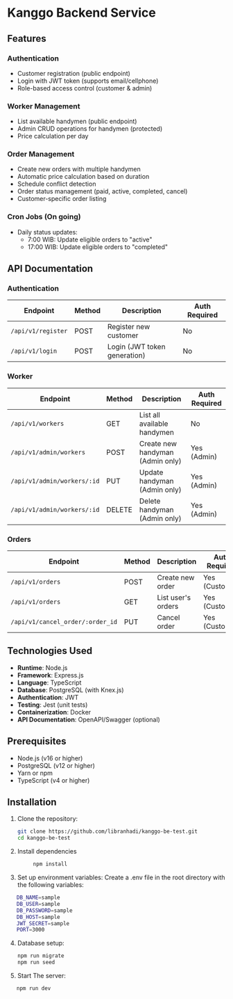 # Kanggo Backend Service

## Features

### Authentication
- Customer registration (public endpoint)
- Login with JWT token (supports email/cellphone)
- Role-based access control (customer & admin)

### Worker Management
- List available handymen (public endpoint)
- Admin CRUD operations for handymen (protected)
- Price calculation per day

### Order Management
- Create new orders with multiple handymen
- Automatic price calculation based on duration
- Schedule conflict detection
- Order status management (paid, active, completed, cancel)
- Customer-specific order listing

### Cron Jobs (On going)
- Daily status updates:
  - 7:00 WIB: Update eligible orders to "active"
  - 17:00 WIB: Update eligible orders to "completed"

## API Documentation

### Authentication
| Endpoint       | Method | Description                  | Auth Required |
|----------------|--------|------------------------------|---------------|
| `/api/v1/register` | POST   | Register new customer        | No            |
| `/api/v1/login`    | POST   | Login (JWT token generation) | No            |

### Worker
| Endpoint                 | Method | Description                          | Auth Required |
|--------------------------|--------|--------------------------------------|---------------|
| `/api/v1/workers`        | GET    | List all available handymen         | No            |
| `/api/v1/admin/workers`  | POST   | Create new handyman (Admin only)     | Yes (Admin)   |
| `/api/v1/admin/workers/:id` | PUT    | Update handyman (Admin only)        | Yes (Admin)   |
| `/api/v1/admin/workers/:id` | DELETE | Delete handyman (Admin only)        | Yes (Admin)   |

### Orders
| Endpoint                 | Method | Description                          | Auth Required |
|--------------------------|--------|--------------------------------------|---------------|
| `/api/v1/orders`         | POST   | Create new order                    | Yes (Customer)|
| `/api/v1/orders`         | GET    | List user's orders                  | Yes (Customer)|
| `/api/v1/cancel_order/:order_id` | PUT | Cancel order              | Yes (Customer)|

## Technologies Used

- **Runtime**: Node.js
- **Framework**: Express.js
- **Language**: TypeScript
- **Database**: PostgreSQL (with Knex.js)
- **Authentication**: JWT
- **Testing**: Jest (unit tests)
- **Containerization**: Docker
- **API Documentation**: OpenAPI/Swagger (optional)

## Prerequisites

- Node.js (v16 or higher)
- PostgreSQL (v12 or higher)
- Yarn or npm
- TypeScript (v4 or higher)

## Installation

1. Clone the repository:
   ```bash
   git clone https://github.com/libranhadi/kanggo-be-test.git
   cd kanggo-be-test
   ```
2. Install dependencies
   ```bash
        npm install
    ```

3. Set up environment variables:
Create a .env file in the root directory with the following variables:
 ```bash
    DB_NAME=sample
    DB_USER=sample
    DB_PASSWORD=sample
    DB_HOST=sample
    JWT_SECRET=sample
    PORT=3000
 ```

4. Database setup:
    ```bash
    npm run migrate
    npm run seed
    ```

5. Start The server:
```bash
   npm run dev
```